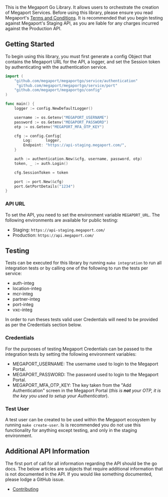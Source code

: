 This is the Megaport Go Library. It allows users to orchestrate the creation of Megaport Services. Before using this library, please ensure you read Megaport's [Terms and Conditions](https://www.megaport.com/legal/global-services-agreement/). It is recommended that you begin testing against Megaport's Staging API, as you are liable for any charges incurred against the Production API.

## Getting Started
To begin using this library, you must first generate a config Object that contains the Megaport URL for the API, a logger, and set the Session token by authenticating with the authentication service.

``` go
import (
    "github.com/megaport/megaportgo/service/authentication"
     "github.com/megaport/megaportgo/service/port"
    "github.com/megaport/megaportgo/config"
)

func main() {
    logger := config.NewDefaultLogger()

    username := os.Getenv("MEGAPORT_USERNAME")
    password := os.Getenv("MEGAPORT_PASSWORD")
    otp := os.Getenv("MEGAPORT_MFA_OTP_KEY")

    cfg := config.Config{
        Log:      logger,
        Endpoint: "https://api-staging.megaport.com/",
    }

    auth := authentication.New(&cfg, username, password, otp)
    token, _ := auth.Login()

    cfg.SessionToken = token

    port := port.New(&cfg)
    port.GetPortDetails("1234")
}
```

### API URL
To set the API, you need to set the environment variable `MEGAPORT_URL`. The following environments are available for public testing:
* Staging: `https://api-staging.megaport.com/`
* Production: `https://api.megaport.com/`

## Testing

Tests can be executed for this library by running `make integration` to run all integration tests or by calling one of the following to run the tests per service:

* auth-integ
* location-integ
* mcr-integ
* partner-integ
* port-integ
* vxc-integ

In order to run theses tests valid user Credentials will need to be provided as per the Credentials section below.

### Credentials
For the purposes of testing Megaport Credentials can be passed to the integration tests by setting the following environment variables:
* MEGAPORT_USERNAME: The username used to login to the Megaport Portal.
* MEGAPORT_PASSWORD: The password used to login to the Megaport Portal.
* MEGAPORT_MFA_OTP_KEY: The key taken from the "Add Authentication" screen in the Megaport Portal (_this is __not__ your OTP, it is the key you used to setup your Authenticator_).

### Test User

A test user can be created to be used within the Megaport ecosystem by running `make create-user`. Is is recommended you do not use this functionality for anything except testing, and only in the staging environment.

## Additional API Information
The first port of call for all information regarding the API should be the go
docs. The below articles are subjects that require additional information that
is not documented in the API. If you would like something documented, please lodge
a GitHub issue.

* [Contributing](Contributing)
